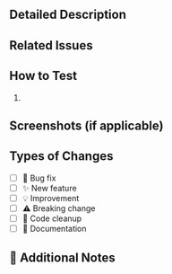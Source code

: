 ﻿## Detailed Description
<!--- Explain **what** was changed and **why** -->
<!--- Why is this change required? What problem does it solve? -->


## Related Issues

## How to Test
<!--- Step-by-step instructions for testing your changes. -->
<!--- Include any necessary setup steps, commands to run, or test cases. -->
1.  


## Screenshots (if applicable)

## Types of Changes
<!--- What type of changes are introduced? Put an `x` in all the boxes that apply: -->
- [ ] 🐛 Bug fix
- [ ] ✨ New feature
- [ ] 💡 Improvement
- [ ] ⚠️ Breaking change
- [ ] 🧹 Code cleanup
- [ ] 📖 Documentation

## 💬 Additional Notes
<!--- Add any other context, discussions, or considerations regarding this PR. -->
